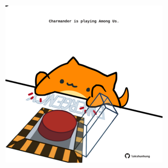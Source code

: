 <!-- built at 26/10/2025, 05:00:41 UTC -->
<p align="center">
  <img width="500" height="500" src="./ReadmeImage.svg">
</p>
